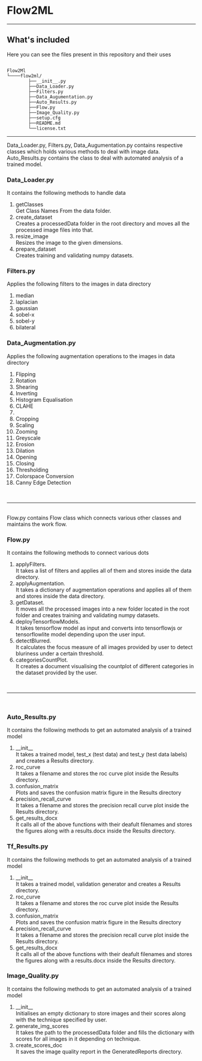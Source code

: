 # Flow2ML

---

## What's included

Here you can see the files present in this repository and their uses

```text

Flow2Ml
└────flow2ml/
        ├──__init__.py
        ├──Data_Loader.py
        ├──Filters.py  
        ├──Data_Augumentation.py
        ├──Auto_Results.py
        ├──Flow.py 
        ├──Image_Quality.py
        ├──setup.cfg
        ├──README.md
        └──license.txt
```
<hr>
Data_Loader.py, Filters.py, Data_Augumentation.py contains respective classes which holds various methods to deal with image data.<br> 
Auto_Results.py contains the class to deal with automated analysis of a trained model.

<h3>Data_Loader.py</h3>
It contains the following methods to handle data<br>
<ol>
    <li>getClasses<br>Get Class Names From the data folder.</li>
    <li>create_dataset<br>Creates a processedData folder in the root directory and moves all the processed image files into that.</li>
    <li>resize_image<br>Resizes the image to the given dimensions.</li>
    <li>prepare_dataset<br>Creates training and validating numpy datasets.</li>
</ol>

<h3>Filters.py</h3>
Applies the following filters to the images in data directory<br>
<ol>
    <li>median</li>
    <li>laplacian</li>
    <li>gaussian</li>
    <li>sobel-x</li>
    <li>sobel-y</li>
    <li>bilateral</li>
</ol>

<h3>Data_Augmentation.py</h3>
Applies the following augmentation operations to the images in data directory<br>
<ol>
    <li>Flipping</li>
    <li>Rotation</li>
    <li>Shearing</li>
    <li>Inverting</li>
    <li>Histogram Equalisation</li>
    <li>CLAHE<li>
    <li>Cropping</li>
    <li>Scaling</li>
    <li>Zooming</li>
    <li>Greyscale</li>
    <li>Erosion</li>
    <li>Dilation</li>
    <li>Opening</li>
    <li>Closing</li>
    <li>Thresholding</li>
    <li>Colorspace Conversion</li>
    <li>Canny Edge Detection</li>
</ol>
<br><hr><br>
Flow.py contains Flow class which connects various other classes and maintains the work flow.

<h3>Flow.py</h3>
It contains the following methods to connect various dots<br>
<ol>
    <li>applyFilters. <br> It takes a list of filters and applies all of them and stores inside the data directory.</li>
    <li>applyAugmentation. <br> It takes a dictionary of augmentation operations and applies all of them and stores inside the data directory.</li>
    <li>getDataset. <br> It moves all the processed images into a new folder located in the root folder and creates training and validating numpy datasets.</li>
    <li>deployTensorflowModels. <br> It takes tensorflow model as input and converts into tensorflowjs or tensorflowlite model depending upon the user input.</li>
    <li>detectBlurred. <br> It calculates the focus measure of all images provided by user to detect bluriness under a certain threshold.</li>
    <li>categoriesCountPlot. <br> It creates a document visualising the countplot of different categories in the dataset provided by the user.</li>
</ol>
<br><hr><br>

<h3>Auto_Results.py</h3>
It contains the following methods to get an automated analysis of a trained model<br>
<ol>
    <li>__init__ <br> It takes a trained model, test_x (test data) and test_y (test data labels) and creates a Results directory.</li>
    <li>roc_curve <br> It takes a filename and stores the roc curve plot inside the Results directory.</li>
    <li>confusion_matrix <br> Plots and saves the confusion matrix figure in the Results directory</li>
    <li>precision_recall_curve <br> It takes a filename and stores the precision recall curve plot inside the Results directory.</li>
    <li>get_results_docx <br> It calls all of the above functions with their deafult filenames and stores the figures along with a results.docx inside the Results directory.</li>
</ol>

<h3>Tf_Results.py</h3>
It contains the following methods to get an automated analysis of a trained model<br>
<ol>
    <li>__init__ <br> It takes a trained model, validation generator and creates a Results directory.</li>
    <li>roc_curve <br> It takes a filename and stores the roc curve plot inside the Results directory.</li>
    <li>confusion_matrix <br> Plots and saves the confusion matrix figure in the Results directory</li>
    <li>precision_recall_curve <br> It takes a filename and stores the precision recall curve plot inside the Results directory.</li>
    <li>get_results_docx <br> It calls all of the above functions with their deafult filenames and stores the figures along with a results.docx inside the Results directory.</li>
</ol>

<h3>Image_Quality.py</h3>
It contains the following methods to get an automated analysis of a trained model<br>
<ol>
    <li>__init__ <br> Initialises an empty dictionary to store images and their scores along with the technique specified by user.</li>
    <li>generate_img_scores <br> It takes the path to the processedData folder and fills the dictionary with scores for all images in it depending on technique.</li>
    <li>create_scores_doc <br> It saves the image quality report in the GeneratedReports directory.</li>
</ol>